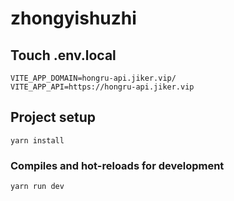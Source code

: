 # zhongyishuzhi

## Touch .env.local
```
VITE_APP_DOMAIN=hongru-api.jiker.vip/
VITE_APP_API=https://hongru-api.jiker.vip
```

## Project setup
```
yarn install
```

### Compiles and hot-reloads for development
```
yarn run dev
```